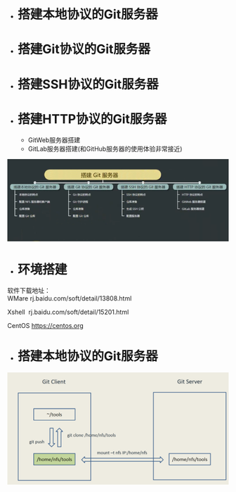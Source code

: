 - # 搭建本地协议的Git服务器  
- # 搭建Git协议的Git服务器  
- # 搭建SSH协议的Git服务器  　
- # 搭建HTTP协议的Git服务器  
	- GitWeb服务器搭建    
	- GitLab服务器搭建(和GitHub服务器的使用体验非常接近)    
	
![](https://github.com/havenow/my-git/blob/master/images/git-server.png)  

		
- # 环境搭建  
软件下载地址：    
WMare 	rj.baidu.com/soft/detail/13808.html    		

Xshell  rj.baidu.com/soft/detail/15201.html    		

CentOS	https://centos.org    		

- # 搭建本地协议的Git服务器  
![](https://github.com/havenow/my-git/blob/master/images/git%E6%9C%AC%E5%9C%B0%E5%8D%8F%E8%AE%AE%E6%9C%8D%E5%8A%A1%E5%99%A8.png)

